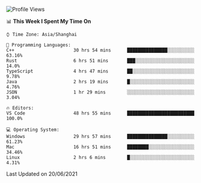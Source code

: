 <!--START_SECTION:waka-->
![Profile Views](http://img.shields.io/badge/Profile%20Views-6-blue)

📊 **This Week I Spent My Time On** 

```text
⌚︎ Time Zone: Asia/Shanghai

💬 Programming Languages: 
C++                      30 hrs 54 mins      ███████████████░░░░░░░░░░   63.16% 
Rust                     6 hrs 51 mins       ███░░░░░░░░░░░░░░░░░░░░░░   14.0% 
TypeScript               4 hrs 47 mins       ██░░░░░░░░░░░░░░░░░░░░░░░   9.78% 
Java                     2 hrs 19 mins       █░░░░░░░░░░░░░░░░░░░░░░░░   4.76% 
JSON                     1 hr 29 mins        ░░░░░░░░░░░░░░░░░░░░░░░░░   3.04%

🔥 Editors: 
VS Code                  48 hrs 55 mins      █████████████████████████   100.0%

💻 Operating System: 
Windows                  29 hrs 57 mins      ███████████████░░░░░░░░░░   61.23% 
Mac                      16 hrs 51 mins      ████████░░░░░░░░░░░░░░░░░   34.46% 
Linux                    2 hrs 6 mins        █░░░░░░░░░░░░░░░░░░░░░░░░   4.31%

```


 Last Updated on 20/06/2021
<!--END_SECTION:waka-->
